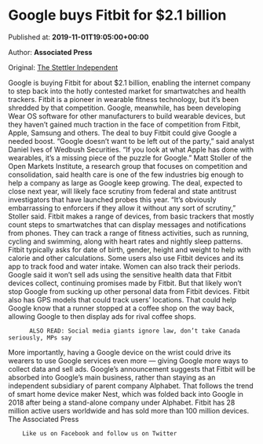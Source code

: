 
# Google buys Fitbit for $2.1 billion

Published at: **2019-11-01T19:05:00+00:00**

Author: **Associated Press**

Original: [The Stettler Independent](https://www.stettlerindependent.com/business/google-buys-fitbit-for-2-1-billion/)

Google is buying Fitbit for about $2.1 billion, enabling the internet company to step back into the hotly contested market for smartwatches and health trackers.
Fitbit is a pioneer in wearable fitness technology, but it’s been shredded by that competition. Google, meanwhile, has been developing Wear OS software for other manufacturers to build wearable devices, but they haven’t gained much traction in the face of competition from Fitbit, Apple, Samsung and others.
The deal to buy Fitbit could give Google a needed boost.
“Google doesn’t want to be left out of the party,” said analyst Daniel Ives of Wedbush Securities. “If you look at what Apple has done with wearables, it’s a missing piece of the puzzle for Google.”
Matt Stoller of the Open Markets Institute, a research group that focuses on competition and consolidation, said health care is one of the few industries big enough to help a company as large as Google keep growing.
The deal, expected to close next year, will likely face scrutiny from federal and state antitrust investigators that have launched probes this year. “It’s obviously embarrassing to enforcers if they allow it without any sort of scrutiny,” Stoller said.
Fitbit makes a range of devices, from basic trackers that mostly count steps to smartwatches that can display messages and notifications from phones.
They can track a range of fitness activities, such as running, cycling and swimming, along with heart rates and nightly sleep patterns. Fitbit typically asks for date of birth, gender, height and weight to help with calorie and other calculations. Some users also use Fitbit devices and its app to track food and water intake. Women can also track their periods.
Google said it won’t sell ads using the sensitive health data that Fitbit devices collect, continuing promises made by Fitbit.
But that likely won’t stop Google from sucking up other personal data from Fitbit devices. Fitbit also has GPS models that could track users’ locations. That could help Google know that a runner stopped at a coffee shop on the way back, allowing Google to then display ads for rival coffee shops.

        
          ALSO READ: Social media giants ignore law, don’t take Canada seriously, MPs say
        
      
More importantly, having a Google device on the wrist could drive its wearers to use Google services even more — giving Google more ways to collect data and sell ads.
Google’s announcement suggests that Fitbit will be absorbed into Google’s main business, rather than staying as an independent subsidiary of parent company Alphabet. That follows the trend of smart home device maker Nest, which was folded back into Google in 2018 after being a stand-alone company under Alphabet.
Fitbit has 28 million active users worldwide and has sold more than 100 million devices.
The Associated Press

        Like us on Facebook and follow us on Twitter
      
